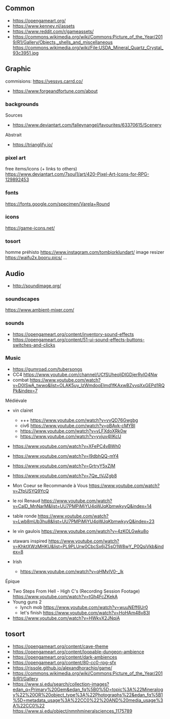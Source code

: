 

## Common
* https://opengameart.org/
* https://www.kenney.nl/assets
* https://www.reddit.com/r/gameassets/
* https://commons.wikimedia.org/wiki/Commons:Picture_of_the_Year/2019/R1/Gallery/Objects,_shells_and_miscellaneous
https://commons.wikimedia.org/wiki/File:USDA_Mineral_Quartz_Crystal_93c3951.jpg

## Graphic

commisions: https://yessys.carrd.co/
* https://www.forgeandfortune.com/about

### backgrounds
Sources
* https://www.deviantart.com/falleynangel/favourites/63370615/Scenery

Abstrait
* https://trianglify.io/


### pixel art
free items/icons (+ links to others) https://www.deviantart.com/7soul1/art/420-Pixel-Art-Icons-for-RPG-129892453


### fonts
https://fonts.google.com/specimen/Varela+Round

### icons
https://game-icons.net/

### tosort
homme préhisto https://www.instagram.com/tombjorklundart/
image resizer https://waifu2x.booru.pics/
...



## Audio
* http://soundimage.org/

### soundscapes
https://www.ambient-mixer.com/

### sounds
* https://opengameart.org/content/inventory-sound-effects
* https://opengameart.org/content/51-ui-sound-effects-buttons-switches-and-clicks

### Music
* https://gumroad.com/tubersongs
* CC4 https://www.youtube.com/channel/UCfSUheoljDlGDjerRylO4Nw
* combat https://www.youtube.com/watch?v=D0lSwA_twwo&list=OLAK5uy_lzWmdooElmd1fKAxwBZyvqXxGEPd1RQPk&index=7

Médiévale
* vin clairet
  * +++ https://www.youtube.com/watch?v=vvQD76Gwgbg
  * civ6 https://www.youtube.com/watch?v=pBAvk-cMYBI
  * https://www.youtube.com/watch?v=vLFXdoXRk0w
  * https://www.youtube.com/watch?v=yvjuv4IIKcU
* https://www.youtube.com/watch?v=XFePC4vBWh0
* https://www.youtube.com/watch?v=l9dbhQQ-mY4
* https://www.youtube.com/watch?v=GrtryY5xZjM
* https://www.youtube.com/watch?v=7Qe_tVJZgb8
* Mon Coeur se Recommande à Vous https://www.youtube.com/watch?v=ZfpUSYQ9YcQ
* le roi Renaud https://www.youtube.com/watch?v=CalD_MnNarM&list=UU7PMPiMjYU4qWJqKbmwkyyQ&index=14
* table ronde https://www.youtube.com/watch?v=Lwb8mUb3hu8&list=UU7PMPiMjYU4qWJqKbmwkyyQ&index=23
* le vin gaulois https://www.youtube.com/watch?v=4zKOLGwku8o
* stawars inspired https://www.youtube.com/watch?v=KhktXWzMHKU&list=PL9PLUrw0CbcSx6jZ5sO1W8wY_P0QsiVkb&index=8

* Irish
  * https://www.youtube.com/watch?v=qHMvlV0-_lk

Épique
* Two Steps From Hell - High C's (Recording Session Footage) https://www.youtube.com/watch?v=tGh4FcZKekA
* Young guns 2
  * lynch mob https://www.youtube.com/watch?v=wuuNEff6Ur0
  * let's finish https://www.youtube.com/watch?v=HoHAm48v83I
* https://www.youtube.com/watch?v=HWkvX2JNqiA

## tosort
* https://opengameart.org/content/cave-theme
* https://opengameart.org/content/loopable-dungeon-ambience
* https://opengameart.org/content/dark-ambiences
* https://opengameart.org/content/80-cc0-rpg-sfx
* https://rissole.github.io/alexandhorachio/game/
* https://commons.wikimedia.org/wiki/Commons:Picture_of_the_Year/2019/R1/Gallery
* https://www.si.edu/search/collection-images?edan_q=Primary%20Gem&edan_fq%5B0%5D=topic%3A%22Mineralogy%22%20OR%20object_type%3A%22Photographs%22&edan_fq%5B1%5D=metadata_usage%3A%22CC0%22%20AND%20media_usage%3A%22CC0%22
https://www.si.edu/object/nmnhmineralsciences_1175789
